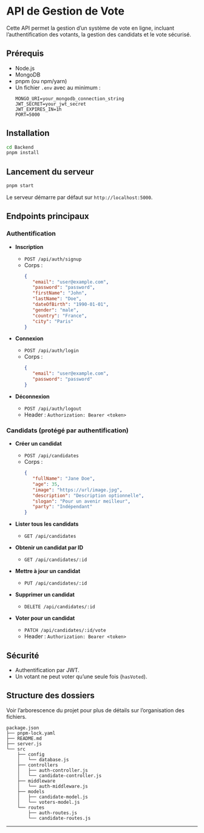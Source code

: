 # API de Gestion de Vote

Cette API permet la gestion d’un système de vote en ligne, incluant l’authentification des votants, la gestion des candidats et le vote sécurisé.

## Prérequis

-  Node.js
-  MongoDB
-  pnpm (ou npm/yarn)
-  Un fichier `.env` avec au minimum :
   ```
   MONGO_URI=your_mongodb_connection_string
   JWT_SECRET=your_jwt_secret
   JWT_EXPIRES_IN=1h
   PORT=5000
   ```

## Installation

```sh
cd Backend
pnpm install
```

## Lancement du serveur

```sh
pnpm start
```

Le serveur démarre par défaut sur `http://localhost:5000`.

## Endpoints principaux

### Authentification

-  **Inscription**

   -  `POST /api/auth/signup`
   -  Corps :
      ```json
      {
         "email": "user@example.com",
         "password": "password",
         "firstName": "John",
         "lastName": "Doe",
         "dateOfBirth": "1990-01-01",
         "gender": "male",
         "country": "France",
         "city": "Paris"
      }
      ```

-  **Connexion**

   -  `POST /api/auth/login`
   -  Corps :
      ```json
      {
         "email": "user@example.com",
         "password": "password"
      }
      ```

-  **Déconnexion**
   -  `POST /api/auth/logout`
   -  Header : `Authorization: Bearer <token>`

### Candidats (protégé par authentification)

-  **Créer un candidat**

   -  `POST /api/candidates`
   -  Corps :
      ```json
      {
         "fullName": "Jane Doe",
         "age": 35,
         "image": "https://url/image.jpg",
         "description": "Description optionnelle",
         "slogan": "Pour un avenir meilleur",
         "party": "Indépendant"
      }
      ```

-  **Lister tous les candidats**

   -  `GET /api/candidates`

-  **Obtenir un candidat par ID**

   -  `GET /api/candidates/:id`

-  **Mettre à jour un candidat**

   -  `PUT /api/candidates/:id`

-  **Supprimer un candidat**

   -  `DELETE /api/candidates/:id`

-  **Voter pour un candidat**
   -  `PATCH /api/candidates/:id/vote`
   -  Header : `Authorization: Bearer <token>`

## Sécurité

-  Authentification par JWT.
-  Un votant ne peut voter qu’une seule fois (`hasVoted`).

## Structure des dossiers

Voir l’arborescence du projet pour plus de détails sur l’organisation des fichiers.

```
package.json
├── pnpm-lock.yaml
├── README.md
├── server.js
└── src
    ├── config
    │   └── database.js
    ├── controllers
    │   ├── auth-controller.js
    │   └── candidate-controller.js
    ├── middleware
    │   └── auth-middleware.js
    ├── models
    │   ├── candidate-model.js
    │   └── voters-model.js
    └── routes
        ├── auth-routes.js
        └── candidate-routes.js
```

---
